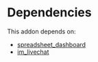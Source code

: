 # Dependencies

This addon depends on:

- [spreadsheet_dashboard](https://github.com/bringout/oca-ocb-report/tree/825440323b65bbc0a17802f139b1293269a8e0af/odoo-bringout-oca-ocb-spreadsheet_dashboard)
- [im_livechat](https://github.com/bringout/oca-ocb-mail/tree/11781cff0ab4be9934904ab1304269799d7219b6/odoo-bringout-oca-ocb-im_livechat)
